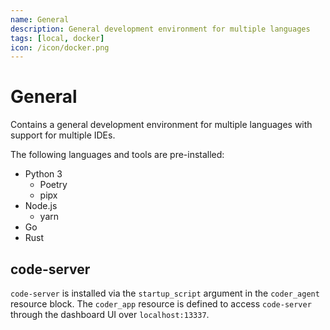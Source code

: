 ```yaml
---
name: General
description: General development environment for multiple languages
tags: [local, docker]
icon: /icon/docker.png
---
```


# General

Contains a general development environment for multiple languages with support for multiple IDEs.

The following languages and tools are pre-installed:
- Python 3
  - Poetry
  - pipx
- Node.js
  - yarn
- Go
- Rust

## code-server

`code-server` is installed via the `startup_script` argument in the `coder_agent`
resource block. The `coder_app` resource is defined to access `code-server` through
the dashboard UI over `localhost:13337`.
